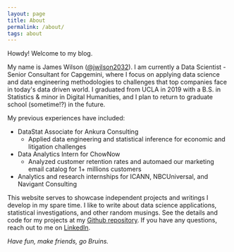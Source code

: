 ```yaml
---
layout: page
title: About
permalink: /about/
tags: about
---
```


Howdy! Welcome to my blog. 

My name is James Wilson ([@jwilson2032](https://twitter.com/jwilson2032)). I am currently a Data Scientist - Senior Consultant for Capgemini, where I focus on applying data science and data engineering methodologies to challenges that top companies face in today's data driven world. I graduated from UCLA in 2019 with a B.S. in Statistics & minor in Digital Humanities, and I plan to return to graduate school (sometime!?) in the future. 

My previous experiences have included:
- DataStat Associate for Ankura Consulting 
    - Applied data engineering and statistical inference for economic and litigation challenges
- Data Analytics Intern for ChowNow
    - Analyzed customer retention rates and automaed our marketing email catalog for 1+ millions customers
- Analytics and research internships for ICANN, NBCUniversal, and Navigant Consulting

This website serves to showcase independent projects and writings I develop in my spare time. I like to write about data science applications, statistical investigations, and other random musings. See the details and code for my projects at my [Github repository](https://github.com/JamesWWilson). If you have any questions, reach out to me on [LinkedIn](https://www.linkedin.com/in/james-wesley-wilson/).

*Have fun, make friends, go Bruins.*
